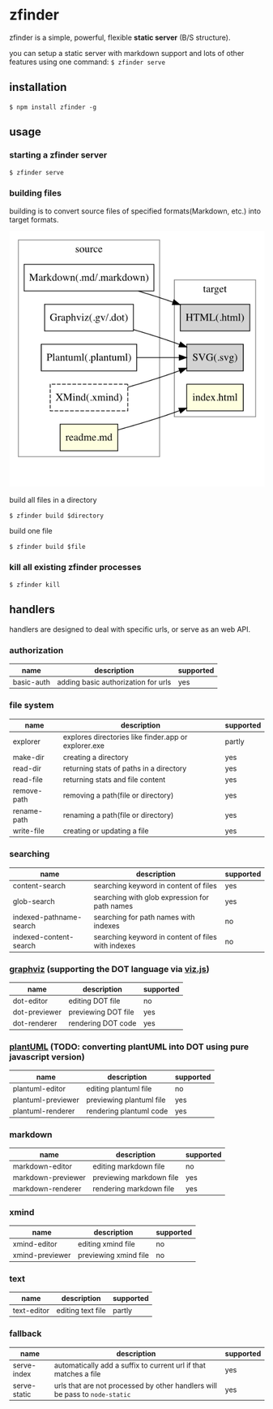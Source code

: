 zfinder
=======

zfinder is a simple, powerful, flexible **static server** (B/S structure).

you can setup a static server with markdown support and lots of other features using one command: `$ zfinder serve`

## installation

```shell
$ npm install zfinder -g
```

## usage

### starting a zfinder server

```shell
$ zfinder serve
```

### building files

building is to convert source files of specified formats(Markdown, etc.) into target formats.

![building-map](./doc/dot/building-map.png)

build all files in a directory

```shell
$ zfinder build $directory
```

build one file

```shell
$ zfinder build $file
```

### kill all existing zfinder processes

```shell
$ zfinder kill
```

## handlers

handlers are designed to deal with specific urls, or serve as an web API.

### authorization

name | description | supported
-----|-------------|----------
basic-auth | adding basic authorization for urls | yes

### file system

name | description | supported
-----|-------------|----------
explorer      | explores directories like finder.app or explorer.exe  | partly
make-dir      | creating a directory                                  | yes
read-dir      | returning stats of paths in a directory               | yes
read-file     | returning stats and file content                      | yes
remove-path   | removing a path(file or directory)                    | yes
rename-path   | renaming a path(file or directory)                    | yes
write-file    | creating or updating a file                           | yes

### searching

name | description | supported
-----|-------------|----------
content-search           | searching keyword in content of files               | yes
glob-search              | searching with glob expression for path names       | yes
indexed-pathname-search  | searching for path names with indexes               | no
indexed-content-search   | searching keyword in content of files with indexes  | no

### [graphviz](http://www.graphviz.org/) (supporting the DOT language via [viz.js](https://github.com/mdaines/viz.js/))

name | description | supported
-----|-------------|----------
dot-editor    | editing DOT file    | no
dot-previewer | previewing DOT file | yes
dot-renderer  | rendering DOT code  | yes

### [plantUML](http://plantuml.com) (TODO: converting plantUML into DOT using pure javascript version)

name | description | supported
-----|-------------|----------
plantuml-editor    | editing plantuml file    | no
plantuml-previewer | previewing plantuml file | yes
plantuml-renderer  | rendering plantuml code  | yes

### markdown

name | description | supported
-----|-------------|----------
markdown-editor    | editing markdown file    | no
markdown-previewer | previewing markdown file | yes
markdown-renderer  | rendering markdown file  | yes

### xmind

name | description | supported
-----|-------------|----------
xmind-editor    | editing xmind file    | no
xmind-previewer | previewing xmind file | no

### text

name | description | supported
-----|-------------|----------
text-editor | editing text file | partly

### fallback

name | description | supported
-----|-------------|----------
serve-index  | automatically add a suffix to current url if that matches a file            | yes
serve-static | urls that are not processed by other handlers will be pass to `node-static` | yes
